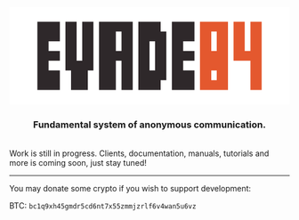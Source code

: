 <p align="center">
  <a href="https://github.com/evade84">
    <img alt="evade84" src="https://raw.githubusercontent.com/evade84/.github/master/assets/logo-wide.png" height=175 />
  </a>
</p>
<h3 align="center">Fundamental system of anonymous communication.</h3>
<br />
Work is still in progress. Clients, documentation, manuals, tutorials and more is coming soon, just stay tuned!

<hr/>

You may donate some crypto if you wish to support development:

BTC: `bc1q9xh45gmdr5cd6nt7x55zmmjzrlf6v4wan5u6vz`
